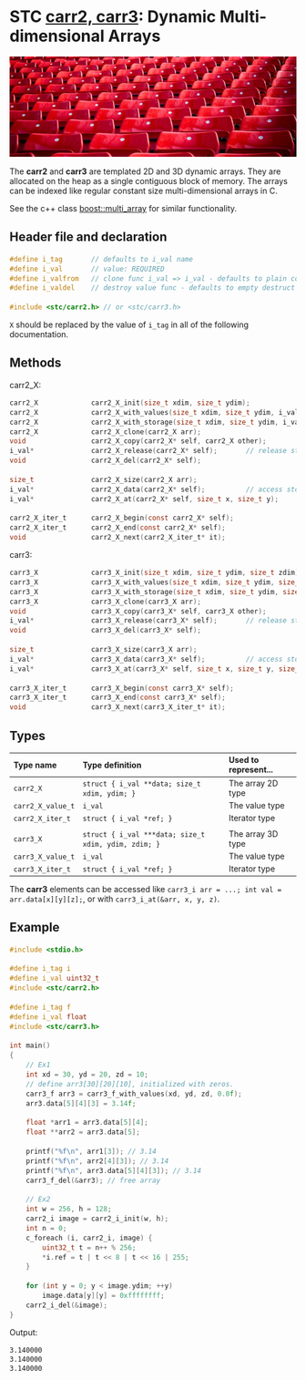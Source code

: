 # STC [carr2, carr3](../include/stc/carray.h): Dynamic Multi-dimensional Arrays
![Array](pics/array.jpg)

The **carr2** and **carr3** are templated 2D and 3D dynamic arrays. They are allocated on the heap as a single
contiguous block of memory. The arrays can be indexed like regular constant size multi-dimensional arrays in C.

See the c++ class [boost::multi_array](https://www.boost.org/doc/libs/release/libs/multi_array) for similar functionality.

## Header file and declaration

```c
#define i_tag       // defaults to i_val name
#define i_val       // value: REQUIRED
#define i_valfrom   // clone func i_val => i_val - defaults to plain copy
#define i_valdel    // destroy value func - defaults to empty destruct

#include <stc/carr2.h> // or <stc/carr3.h>
```
`X` should be replaced by the value of `i_tag` in all of the following documentation.

## Methods

carr2_X:
```c
carr2_X             carr2_X_init(size_t xdim, size_t ydim);
carr2_X             carr2_X_with_values(size_t xdim, size_t ydim, i_val val);
carr2_X             carr2_X_with_storage(size_t xdim, size_t ydim, i_val* array);
carr2_X             carr2_X_clone(carr2_X arr);
void                carr2_X_copy(carr2_X* self, carr2_X other);
i_val*              carr2_X_release(carr2_X* self);       // release storage (not freed)
void                carr2_X_del(carr2_X* self);

size_t              carr2_X_size(carr2_X arr);
i_val*              carr2_X_data(carr2_X* self);          // access storage data
i_val*              carr2_X_at(carr2_X* self, size_t x, size_t y);

carr2_X_iter_t      carr2_X_begin(const carr2_X* self);
carr2_X_iter_t      carr2_X_end(const carr2_X* self);
void                carr2_X_next(carr2_X_iter_t* it);
```
carr3:
```c
carr3_X             carr3_X_init(size_t xdim, size_t ydim, size_t zdim);
carr3_X             carr3_X_with_values(size_t xdim, size_t ydim, size_t zdim, i_val val);
carr3_X             carr3_X_with_storage(size_t xdim, size_t ydim, size_t zdim, i_val* array);
carr3_X             carr3_X_clone(carr3_X arr);
void                carr3_X_copy(carr3_X* self, carr3_X other);
i_val*              carr3_X_release(carr3_X* self);       // release storage (not freed)
void                carr3_X_del(carr3_X* self);

size_t              carr3_X_size(carr3_X arr);
i_val*              carr3_X_data(carr3_X* self);          // access storage data
i_val*              carr3_X_at(carr3_X* self, size_t x, size_t y, size_t z);

carr3_X_iter_t      carr3_X_begin(const carr3_X* self);
carr3_X_iter_t      carr3_X_end(const carr3_X* self);
void                carr3_X_next(carr3_X_iter_t* it);
```
## Types

| Type name         | Type definition                                      | Used to represent... |
|:------------------|:-----------------------------------------------------|:---------------------|
| `carr2_X`         | `struct { i_val **data; size_t xdim, ydim; }`        | The array 2D type    |
| `carr2_X_value_t` | `i_val`                                              | The value type       |
| `carr2_X_iter_t`  | `struct { i_val *ref; }`                             | Iterator type        |
|                   |                                                      |                      |
| `carr3_X`         | `struct { i_val ***data; size_t xdim, ydim, zdim; }` | The array 3D type    |
| `carr3_X_value_t` | `i_val`                                              | The value type       |
| `carr3_X_iter_t`  | `struct { i_val *ref; }`                             | Iterator type        |

The **carr3** elements can be accessed like `carr3_i arr = ...; int val = arr.data[x][y][z];`, or with `carr3_i_at(&arr, x, y, z)`.

## Example
```c
#include <stdio.h>

#define i_tag i
#define i_val uint32_t
#include <stc/carr2.h>

#define i_tag f
#define i_val float
#include <stc/carr3.h>

int main()
{
    // Ex1
    int xd = 30, yd = 20, zd = 10;
    // define arr3[30][20][10], initialized with zeros.
    carr3_f arr3 = carr3_f_with_values(xd, yd, zd, 0.0f);
    arr3.data[5][4][3] = 3.14f;

    float *arr1 = arr3.data[5][4];
    float **arr2 = arr3.data[5];

    printf("%f\n", arr1[3]); // 3.14
    printf("%f\n", arr2[4][3]); // 3.14
    printf("%f\n", arr3.data[5][4][3]); // 3.14
    carr3_f_del(&arr3); // free array

    // Ex2
    int w = 256, h = 128;
    carr2_i image = carr2_i_init(w, h);
    int n = 0;
    c_foreach (i, carr2_i, image) {
        uint32_t t = n++ % 256;
        *i.ref = t | t << 8 | t << 16 | 255;
    }

    for (int y = 0; y < image.ydim; ++y)
        image.data[y][y] = 0xffffffff;
    carr2_i_del(&image);
}
```
Output:
```
3.140000
3.140000
3.140000
```
